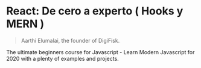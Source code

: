 # React: De cero a experto ( Hooks y MERN )
> Aarthi Elumalai, the founder of DigiFisk.

The ultimate beginners course for Javascript - Learn Modern Javascript for 2020 with a plenty of examples and projects.